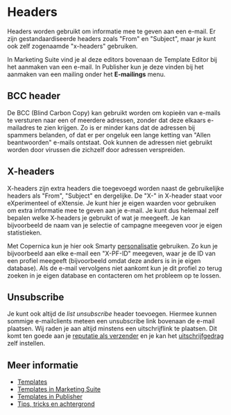 # Headers

Headers worden gebruikt om informatie mee te geven aan een e-mail. 
Er zijn gestandaardiseerde headers zoals "From" en "Subject", maar je 
kunt ook zelf zogenaamde "x-headers" gebruiken.

In Marketing Suite vind je al deze editors bovenaan de Template Editor 
bij het aanmaken van een e-mail. In Publisher kun je deze vinden bij het 
aanmaken van een mailing onder het **E-mailings** menu.

## BCC header

De BCC (Blind Carbon Copy) kan gebruikt worden om kopieën van e-mails te 
versturen naar een of meerdere adressen, zonder dat deze elkaars e-mailadres 
te zien krijgen. Zo is er minder kans dat de adressen bij spammers 
belanden, of dat er per ongeluk een lange ketting van "Allen beantwoorden" 
e-mails ontstaat. Ook kunnen de adressen niet gebruikt worden door virussen 
die zichzelf door adressen verspreiden.

## X-headers

X-headers zijn extra headers die toegevoegd worden naast de gebruikelijke 
headers als "From", "Subject" en dergelijke. De "X-" in X-header staat voor 
eXperimenteel of eXtensie. Je kunt hier je eigen waarden voor gebruiken 
om extra informatie mee te geven aan je e-mail. Je kunt dus helemaal zelf 
bepalen welke X-headers je gebruikt of wat je meegeeft. Je kan bijvoorbeeld 
de naam van je selectie of campagne meegeven voor je eigen statistieken.

Met Copernica kun je hier ook Smarty [personalisatie](./personalization) 
gebruiken. Zo kun je bijvoorbeeld aan elke e-mail een "X-PF-ID" meegeven, 
waar je de ID van een profiel meegeeft (bijvoorbeeld omdat deze anders 
is in je eigen database). Als de e-mail vervolgens niet aankomt kun je 
dit profiel zo terug zoeken in je eigen database en contacteren om het 
probleem op te lossen.

## Unsubscribe

Je kunt ook altijd de *list unsubscribe* header toevoegen. Hiermee 
kunnen sommige e-mailclients meteen een unsubscribe link bovenaan de 
e-mail plaatsen. Wij raden je aan altijd minstens een uitschrijflink te 
plaatsen. Dit komt ten goede aan je [reputatie als verzender](./sender-reputation) 
en je kan het [uitschrijfgedrag](./database-unsubscribe-behavior) zelf 
instellen. 

## Meer informatie

* [Templates](./templates)
* [Templates in Marketing Suite](./templates-marketing-suite)
* [Templates in Publisher](./templates-publisher)
* [Tips, tricks en achtergrond](./tips-and-tricks)
